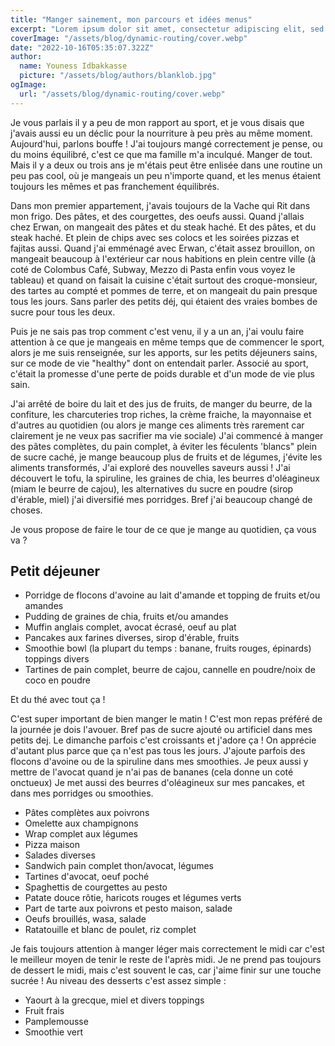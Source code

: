 ```yaml
---
title: "Manger sainement, mon parcours et idées menus"
excerpt: "Lorem ipsum dolor sit amet, consectetur adipiscing elit, sed do eiusmod tempor incididunt ut labore et dolore magna aliqua. Praesent elementum facilisis leo vel fringilla est ullamcorper eget. At imperdiet dui accumsan sit amet nulla facilities morbi tempus."
coverImage: "/assets/blog/dynamic-routing/cover.webp"
date: "2022-10-16T05:35:07.322Z"
author:
  name: Youness Idbakkasse
  picture: "/assets/blog/authors/blanklob.jpg"
ogImage:
  url: "/assets/blog/dynamic-routing/cover.webp"
---
```


Je vous parlais il y a peu de mon rapport au sport, et je vous disais que j'avais aussi eu un déclic pour la nourriture à peu près au même moment. Aujourd'hui, parlons bouffe ! J'ai toujours mangé correctement je pense, ou du moins équilibré, c'est ce que ma famille m'a inculqué. Manger de tout. Mais il y a deux ou trois ans je m'étais peut être enlisée dans une routine un peu pas cool, où je mangeais un peu n'importe quand, et les menus étaient toujours les mêmes et pas franchement équilibrés.

Dans mon premier appartement, j'avais toujours de la Vache qui Rit dans mon frigo. Des pâtes, et des courgettes, des oeufs aussi.
Quand j'allais chez Erwan, on mangeait des pâtes et du steak haché. Et des pâtes, et du steak haché. Et plein de chips avec ses colocs et les soirées pizzas et fajitas aussi.
Quand j'ai emménagé avec Erwan, c'était assez brouillon, on mangeait beaucoup à l'extérieur car nous habitions en plein centre ville (à coté de Colombus Café, Subway, Mezzo di Pasta enfin vous voyez le tableau) et quand on faisait la cuisine c'était surtout des croque-monsieur, des tartes au compté et pommes de terre, et on mangeait du pain presque tous les jours. Sans parler des petits déj, qui étaient des vraies bombes de sucre pour tous les deux.

Puis je ne sais pas trop comment c'est venu, il y a un an, j'ai voulu faire attention à ce que je mangeais en même temps que de commencer le sport, alors je me suis renseignée, sur les apports, sur les petits déjeuners sains, sur ce mode de vie "healthy" dont on entendait parler. Associé au sport, c'était la promesse d'une perte de poids durable et d'un mode de vie plus sain.

J'ai arrêté de boire du lait et des jus de fruits, de manger du beurre, de la confiture, les charcuteries trop riches, la crème fraiche, la mayonnaise et d'autres au quotidien (ou alors je mange ces aliments très rarement car clairement je ne veux pas sacrifier ma vie sociale)
J'ai commencé à manger des pâtes complètes, du pain complet, à éviter les féculents 'blancs" plein de sucre caché, je mange beaucoup plus de fruits et de légumes, j'évite les aliments transformés,
J'ai exploré des nouvelles saveurs aussi ! J'ai découvert le tofu, la spiruline, les graines de chia, les beurres d'oléagineux (miam le beurre de cajou), les alternatives du sucre en poudre (sirop d'érable, miel) j'ai diversifié mes porridges. Bref j'ai beaucoup changé de choses.

Je vous propose de faire le tour de ce que je mange au quotidien, ça vous va ?

## Petit déjeuner

- Porridge de flocons d'avoine au lait d'amande et topping de fruits et/ou amandes
- Pudding de graines de chia, fruits et/ou amandes
- Muffin anglais complet, avocat écrasé, oeuf au plat
- Pancakes aux farines diverses, sirop d'érable, fruits
- Smoothie bowl (la plupart du temps : banane, fruits rouges, épinards) toppings divers
- Tartines de pain complet, beurre de cajou, cannelle en poudre/noix de coco en poudre

Et du thé avec tout ça !

C'est super important de bien manger le matin ! C'est mon repas préféré de la journée je dois l'avouer. Bref pas de sucre ajouté ou artificiel dans mes petits dej. Le dimanche parfois c'est croissants et j'adore ça ! On apprécie d'autant plus parce que ça n'est pas tous les jours.
J'ajoute parfois des flocons d'avoine ou de la spiruline dans mes smoothies. Je peux aussi y mettre de l'avocat quand je n'ai pas de bananes (cela donne un coté onctueux)
Je met aussi des beurres d'oléagineux sur mes pancakes, et dans mes porridges ou smoothies.

- Pâtes complètes aux poivrons
- Omelette aux champignons
- Wrap complet aux légumes
- Pizza maison
- Salades diverses
- Sandwich pain complet thon/avocat, légumes
- Tartines d'avocat, oeuf poché
- Spaghettis de courgettes au pesto
- Patate douce rôtie, haricots rouges et légumes verts
- Part de tarte aux poivrons et pesto maison, salade
- Oeufs brouillés, wasa, salade
- Ratatouille et blanc de poulet, riz complet

Je fais toujours attention à manger léger mais correctement le midi car c'est le meilleur moyen de tenir le reste de l'après midi. Je ne prend pas toujours de dessert le midi, mais c'est souvent le cas, car j'aime finir sur une touche sucrée !
Au niveau des desserts c'est assez simple :

- Yaourt à la grecque, miel et divers toppings
- Fruit frais
- Pamplemousse
- Smoothie vert
